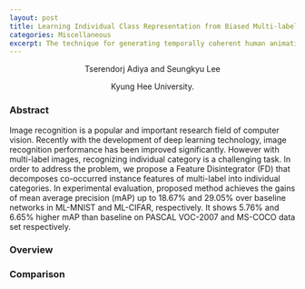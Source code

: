 ```yaml
---
layout: post
title: Learning Individual Class Representation from Biased Multi-label Data
categories: Miscellaneous
excerpt: The technique for generating temporally coherent human animations. It uses bidirectional temporal modeling and a denoising diffusion model to reduce motion ambiguities and improve realism. The method shows better performance compared to existing unidirectional approaches.
---
```


<p style="text-align:center">Tserendorj Adiya and Seungkyu Lee</p>
<p style="text-align:center">Kyung Hee University.</p>

<!-- <img src="../images/frnm_main.gif" alt="frnm main" /> -->

<h3>Abstract</h3>

Image recognition is a popular and important research field of computer vision. Recently with the development of deep learning technology, image recognition performance has been improved  significantly. However with multi-label images, recognizing individual category is a challenging task. In  order to address the problem, we propose a Feature Disintegrator (FD) that decomposes co-occurred instance  features of multi-label into individual categories. In experimental evaluation, proposed method achieves the  gains of mean average precision (mAP) up to 18.67% and 29.05% over baseline networks in ML-MNIST  and ML-CIFAR, respectively. It shows 5.76% and 6.65% higher mAP than baseline on PASCAL VOC-2007 and MS-COCO data set respectively.

<h3>Overview</h3>


<h3>Comparison</h3>
<!-- <img src="../images/frnm_comp_1.gif" alt="single image comp 1" />
<img src="../images/frnm_comp_2.gif" alt="single image comp 2" />
<img src="../images/frnm_comp_3.gif" alt="single image comp 3" /> -->